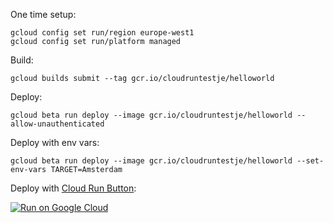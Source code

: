 One time setup:

    gcloud config set run/region europe-west1
    gcloud config set run/platform managed

Build:

    gcloud builds submit --tag gcr.io/cloudruntestje/helloworld

Deploy:

    gcloud beta run deploy --image gcr.io/cloudruntestje/helloworld --allow-unauthenticated

Deploy with env vars:

    gcloud beta run deploy --image gcr.io/cloudruntestje/helloworld --set-env-vars TARGET=Amsterdam

Deploy with [Cloud Run Button](https://github.com/GoogleCloudPlatform/cloud-run-button):

[![Run on Google Cloud](https://storage.googleapis.com/cloudrun/button.svg)](https://console.cloud.google.com/cloudshell/editor?shellonly=true&cloudshell_image=gcr.io/cloudrun/button&cloudshell_git_repo=https://github.com/chees/cloudruntest)
